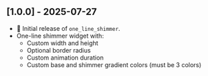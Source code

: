 ## [1.0.0] - 2025-07-27

- 🎉 Initial release of `one_line_shimmer`.
- One-line shimmer widget with:
  - Custom width and height
  - Optional border radius
  - Custom animation duration
  - Custom base and shimmer gradient colors (must be 3 colors)
